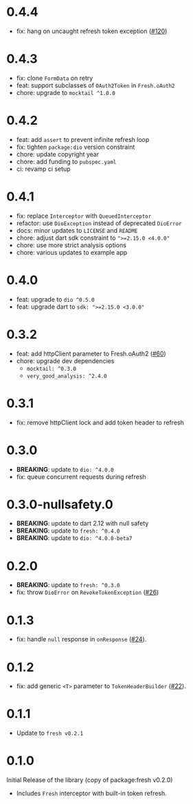 # 0.4.4

- fix: hang on uncaught refresh token exception ([#120](https://github.com/felangel/fresh/pull/120))

# 0.4.3

- fix: clone `FormData` on retry
- feat: support subclasses of `OAuth2Token` in `Fresh.oAuth2`
- chore: upgrade to `mocktail ^1.0.0`

# 0.4.2

- feat: add `assert` to prevent infinite refresh loop
- fix: tighten `package:dio` version constraint
- chore: update copyright year
- chore: add funding to `pubspec.yaml`
- ci: revamp ci setup

# 0.4.1

- fix: replace `Interceptor` with `QueuedInterceptor`
- refactor: use `DioException` instead of deprecated `DioError`
- docs: minor updates to `LICENSE` and `README`
- chore: adjust dart sdk constraint to `">=2.15.0 <4.0.0"`
- chore: use more strict analysis options
- chore: various updates to example app

# 0.4.0

- feat: upgrade to `dio ^0.5.0`
- feat: upgrade dart to `sdk: ">=2.15.0 <3.0.0"`

# 0.3.2

- feat: add httpClient parameter to Fresh.oAuth2 ([#60](https://github.com/felangel/fresh/issues/60))
- chore: upgrade dev dependencies
  - `mocktail: ^0.3.0`
  - `very_good_analysis: ^2.4.0`

# 0.3.1

- fix: remove httpClient lock and add token header to refresh

# 0.3.0

- **BREAKING**: update to `dio: ^4.0.0`
- fix: queue concurrent requests during refresh

# 0.3.0-nullsafety.0

- **BREAKING**: update to dart 2.12 with null safety
- **BREAKING**: update to `fresh: ^0.4.0`
- **BREAKING**: update to `dio: ^4.0.0-beta7`

# 0.2.0

- **BREAKING**: update to `fresh: ^0.3.0`
- fix: throw `DioError` on `RevokeTokenException` ([#26](https://github.com/felangel/fresh/issues/26))

# 0.1.3

- fix: handle `null` response in `onResponse` ([#24](https://github.com/felangel/fresh/pull/24)).

# 0.1.2

- fix: add generic `<T>` parameter to `TokenHeaderBuilder` ([#22](https://github.com/felangel/fresh/pull/22)).

# 0.1.1

- Update to `fresh v0.2.1`

# 0.1.0

Initial Release of the library (copy of package:fresh v0.2.0)

- Includes `Fresh` interceptor with built-in token refresh.
